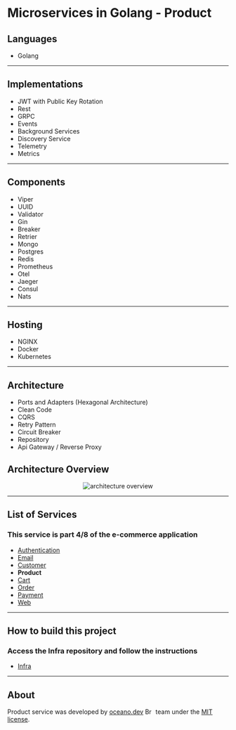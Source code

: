 # **Microservices in Golang - Product**

## Languages

- Golang

---

## Implementations

- JWT with Public Key Rotation
- Rest
- GRPC
- Events
- Background Services
- Discovery Service
- Telemetry
- Metrics

---

## Components

- Viper
- UUID
- Validator
- Gin
- Breaker
- Retrier
- Mongo
- Postgres
- Redis
- Prometheus
- Otel
- Jaeger
- Consul
- Nats

---

## Hosting

- NGINX
- Docker
- Kubernetes

---

## Architecture

- Ports and Adapters (Hexagonal Architecture)
- Clean Code
- CQRS
- Retry Pattern
- Circuit Breaker
- Repository
- Api Gateway / Reverse Proxy

###

## Architecture Overview

<p align="center">
    <img alt="architecture overview" src="https://github.com/JohnSalazar/microservices-go-product/assets/16736914/32b42d21-0e9b-48ef-9f2b-51882c0bc886" />
</p>

---

## List of Services

### This service is part 4/8 of the e-commerce application

- [Authentication](https://github.com/JohnSalazar/microservices-go-authentication)
- [Email](https://github.com/JohnSalazar/microservices-go-email)
- [Customer](https://github.com/JohnSalazar/microservices-go-customer)
- **Product**
- [Cart](https://github.com/JohnSalazar/microservices-go-cart)
- [Order](https://github.com/JohnSalazar/microservices-go-order)
- [Payment](https://github.com/JohnSalazar/microservices-go-payment)
- [Web](https://github.com/JohnSalazar/microservices-go-web)

---

## How to build this project

### Access the Infra repository and follow the instructions

- [Infra](https://github.com/JohnSalazar/microservices-go-infra)

---

## About

Product service was developed by [oceano.dev](https://oceano.dev/) <img alt="Brasil" src="https://github.com/JohnSalazar/microservices-go-product/assets/16736914/d1190986-4e06-4d72-874d-4891c37648db" width="20" height="14" /> team under the [MIT license](LICENSE).
